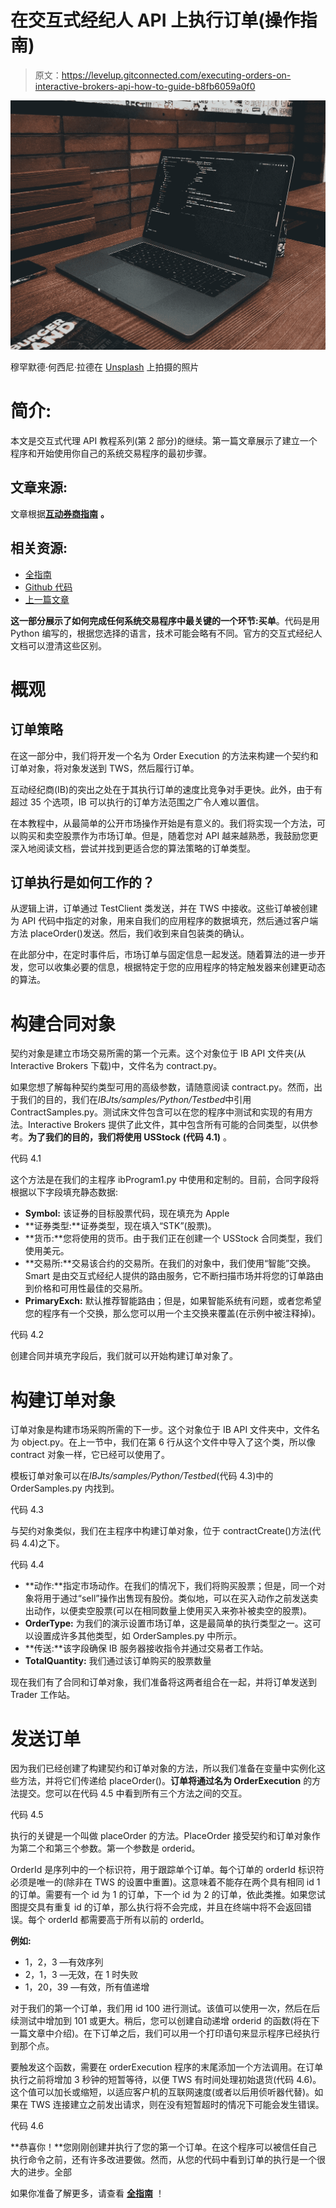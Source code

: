 # 在交互式经纪人 API 上执行订单(操作指南)

> 原文：<https://levelup.gitconnected.com/executing-orders-on-interactive-brokers-api-how-to-guide-b8fb6059a0f0>

![](img/1b8d2a2eac93367a3731c4418d1e13e7.png)

穆罕默德·何西尼·拉德在 [Unsplash](https://unsplash.com/s/photos/code?utm_source=unsplash&utm_medium=referral&utm_content=creditCopyText) 上拍摄的照片

# 简介:

本文是交互式代理 API 教程系列(第 2 部分)的继续。第一篇文章展示了建立一个程序和开始使用你自己的系统交易程序的最初步骤。

## 文章来源:

文章根据[**互动券商指南**](http://thequantacademy.com?utm_source=Medium&utm_medium=writing&utm_campaign=executing_orders) **。**

## 相关资源:

*   [全指南](http://thequantacademy.com?utm_source=Medium&utm_medium=writing&utm_campaign=executing_orders)
*   [Github 代码](https://github.com/corbinbalzan/IBAPICode)
*   [上一篇文章](https://medium.com/swlh/structure-and-communicating-with-interactive-brokers-api-python-78ed9dcaccd7)

**这一部分展示了如何完成任何系统交易程序中最关键的一个环节:买单**。代码是用 Python 编写的，根据您选择的语言，技术可能会略有不同。官方的交互式经纪人文档可以澄清这些区别。

# 概观

## 订单策略

在这一部分中，我们将开发一个名为 Order Execution 的方法来构建一个契约和订单对象，将对象发送到 TWS，然后履行订单。

互动经纪商(IB)的突出之处在于其执行订单的速度比竞争对手更快。此外，由于有超过 35 个选项，IB 可以执行的订单方法范围之广令人难以置信。

在本教程中，从最简单的公开市场操作开始是有意义的。我们将实现一个方法，可以购买和卖空股票作为市场订单。但是，随着您对 API 越来越熟悉，我鼓励您更深入地阅读文档，尝试并找到更适合您的算法策略的订单类型。

## 订单执行是如何工作的？

从逻辑上讲，订单通过 TestClient 类发送，并在 TWS 中接收。这些订单被创建为 API 代码中指定的对象，用来自我们的应用程序的数据填充，然后通过客户端方法 placeOrder()发送。然后，我们收到来自包装类的确认。

在此部分中，在定时事件后，市场订单与固定信息一起发送。随着算法的进一步开发，您可以收集必要的信息，根据特定于您的应用程序的特定触发器来创建更动态的算法。

# 构建合同对象

契约对象是建立市场交易所需的第一个元素。这个对象位于 IB API 文件夹(从 Interactive Brokers 下载)中，文件名为 contract.py。

如果您想了解每种契约类型可用的高级参数，请随意阅读 contract.py。然而，出于我们的目的，我们在*IBJts/samples/Python/Testbed*中引用 ContractSamples.py。测试床文件包含可以在您的程序中测试和实现的有用方法。Interactive Brokers 提供了此文件，其中包含所有可能的合同类型，以供参考。**为了我们的目的，我们将使用 USStock** **(代码 4.1)** 。

代码 4.1

这个方法是在我们的主程序 ibProgram1.py 中使用和定制的。目前，合同字段将根据以下字段填充静态数据:

*   **Symbol:** 该证券的目标股票代码，现在填充为 Apple
*   **证券类型:**证券类型，现在填入“STK”(股票)。
*   **货币:**您将使用的货币。由于我们正在创建一个 USStock 合同类型，我们使用美元。
*   **交易所:**交易该合约的交易所。在我们的对象中，我们使用“智能”交换。Smart 是由交互式经纪人提供的路由服务，它不断扫描市场并将您的订单路由到价格和可用性最佳的交易所。
*   **PrimaryExch:** 默认推荐智能路由；但是，如果智能系统有问题，或者您希望您的程序有一个交换，那么您可以用一个主交换来覆盖(在示例中被注释掉)。

代码 4.2

创建合同并填充字段后，我们就可以开始构建订单对象了。

# 构建订单对象

订单对象是构建市场采购所需的下一步。这个对象位于 IB API 文件夹中，文件名为 object.py。在上一节中，我们在第 6 行从这个文件中导入了这个类，所以像 contract 对象一样，它已经可以使用了。

模板订单对象可以在*IBJts/samples/Python/Testbed*(代码 4.3)中的 OrderSamples.py 内找到。

代码 4.3

与契约对象类似，我们在主程序中构建订单对象，位于 contractCreate()方法(代码 4.4)之下。

代码 4.4

*   **动作:**指定市场动作。在我们的情况下，我们将购买股票；但是，同一个对象将用于通过“sell”操作出售现有股份。类似地，可以在买入动作之前发送卖出动作，以便卖空股票(可以在相同数量上使用买入来弥补被卖空的股票)。
*   **OrderType:** 为我们的演示设置市场订单，这是最简单的执行类型之一。这可以设置成许多其他类型，如 OrderSamples.py 中所示。
*   **传送:**该字段确保 IB 服务器接收指令并通过交易者工作站。
*   **TotalQuantity:** 我们通过该订单购买的股票数量

现在我们有了合同和订单对象，我们准备将这两者组合在一起，并将订单发送到 Trader 工作站。

# 发送订单

因为我们已经创建了构建契约和订单对象的方法，所以我们准备在变量中实例化这些方法，并将它们传递给 placeOrder()。**订单将通过名为 OrderExecution** 的方法提交。您可以在代码 4.5 中看到所有三个方法之间的交互。

代码 4.5

执行的关键是一个叫做 placeOrder 的方法。PlaceOrder 接受契约和订单对象作为第二个和第三个参数。第一个参数是 orderid。

OrderId 是序列中的一个标识符，用于跟踪单个订单。每个订单的 orderId 标识符必须是唯一的(除非在 TWS 的设置中重置)。这意味着不能存在两个具有相同 id 1 的订单。需要有一个 id 为 1 的订单，下一个 id 为 2 的订单，依此类推。如果您试图提交具有重复 id 的订单，那么执行将不会完成，并且在终端中将不会返回错误。每个 orderId 都需要高于所有以前的 orderId。

**例如:**

*   1，2，3 —有效序列
*   2，1，3 —无效，在 1 时失败
*   1，20，39 —有效，所有值递增

对于我们的第一个订单，我们用 id 100 进行测试。该值可以使用一次，然后在后续测试中增加到 101 或更大。稍后，您可以创建自动递增 orderid 的函数(将在下一篇文章中介绍)。在下订单之后，我们可以用一个打印语句来显示程序已经执行到那个点。

要触发这个函数，需要在 orderExecution 程序的末尾添加一个方法调用。在订单执行之前将增加 3 秒钟的短暂等待，以便 TWS 有时间处理初始退货(代码 4.6)。这个值可以加长或缩短，以适应客户机的互联网速度(或者以后用侦听器代替)。如果在 TWS 连接建立之前发出请求，则在没有短暂超时的情况下可能会发生错误。

代码 4.6

**恭喜你！**您刚刚创建并执行了您的第一个订单。在这个程序可以被信任自己执行命令之前，还有许多改进要做。然而，从您的代码中看到订单的执行是一个很大的进步。全部

如果你准备了解更多，请查看 [**全指南**](http://thequantacademy.com?utm_source=Medium&utm_medium=writing&utm_campaign=executing_orders) ！